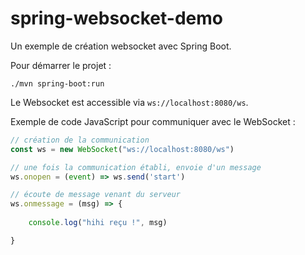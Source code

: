 # spring-websocket-demo

Un exemple de création websocket avec Spring Boot.

Pour démarrer le projet :

```
./mvn spring-boot:run
```

Le Websocket est accessible via `ws://localhost:8080/ws`.

Exemple de code JavaScript pour communiquer avec le WebSocket :

```js
// création de la communication
const ws = new WebSocket("ws://localhost:8080/ws")

// une fois la communication établi, envoie d'un message
ws.onopen = (event) => ws.send('start')

// écoute de message venant du serveur
ws.onmessage = (msg) => {
    
    console.log("hihi reçu !", msg)

}
```
